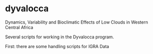# dyvalocca
Dynamics, Variability and Bioclimatic Effects of Low Clouds in Western Central Africa

Several scripts for working in the Dyvalocca program.

First: there are some handling scripts for IGRA Data
